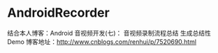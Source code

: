 # AndroidRecorder
结合本人博客：Android 音视频开发(七)： 音视频录制流程总结 生成总结性Demo
博客地址：http://www.cnblogs.com/renhui/p/7520690.html
